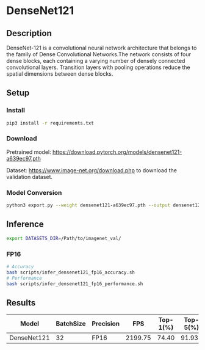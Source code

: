 # DenseNet121

## Description

DenseNet-121 is a convolutional neural network architecture that belongs to the family of Dense Convolutional Networks.The network consists of four dense blocks, each containing a varying number of densely connected convolutional layers. Transition layers with pooling operations reduce the spatial dimensions between dense blocks.

## Setup

### Install

```bash
pip3 install -r requirements.txt
```

### Download

Pretrained model: <https://download.pytorch.org/models/densenet121-a639ec97.pth>

Dataset: <https://www.image-net.org/download.php> to download the validation dataset.

### Model Conversion

```bash
python3 export.py --weight densenet121-a639ec97.pth --output densenet121.onnx
```

## Inference

```bash
export DATASETS_DIR=/Path/to/imagenet_val/
```

### FP16

```bash
# Accuracy
bash scripts/infer_densenet121_fp16_accuracy.sh
# Performance
bash scripts/infer_densenet121_fp16_performance.sh
```

## Results

Model       |BatchSize  |Precision |FPS      |Top-1(%) |Top-5(%)
------------|-----------|----------|---------|---------|--------
DenseNet121 |    32     |   FP16   | 2199.75 |  74.40  | 91.931
